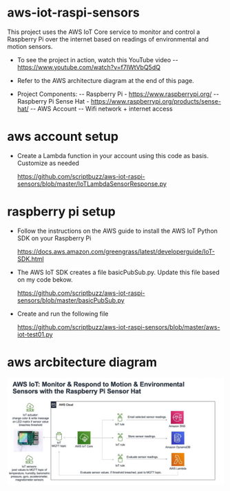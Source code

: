 # aws-iot-raspi-sensors

  This project uses the AWS IoT Core service to monitor and control a Raspberry Pi over the internet based on readings of environmental and motion sensors. 

- To see the project in action, watch this YouTube video
-- https://www.youtube.com/watch?v=f7IWtVbQ5dQ

- Refer to the AWS architecture diagram at the end of this page. 

-  Project Components:
   -- Raspberry Pi - https://www.raspberrypi.org/
   -- Raspberry Pi Sense Hat - https://www.raspberrypi.org/products/sense-hat/
   -- AWS Account
   -- Wifi network + internet access

# aws account setup

- Create a Lambda function in your account using this code as basis. Customize as needed

  https://github.com/scriptbuzz/aws-iot-raspi-sensors/blob/master/IoTLambdaSensorResponse.py

# raspberry pi setup

- Follow the instructions on the AWS guide to install the AWS IoT Python SDK on your Raspberry Pi

  https://docs.aws.amazon.com/greengrass/latest/developerguide/IoT-SDK.html


- The AWS IoT SDK creates a file basicPubSub.py. Update this file based on my code bekow.

  https://github.com/scriptbuzz/aws-iot-raspi-sensors/blob/master/basicPubSub.py

- Create and run the following file

  https://github.com/scriptbuzz/aws-iot-raspi-sensors/blob/master/aws-iot-test01.py

# aws arcbitecture diagram 
  ![GitHub Logo](mbx-aws-iot-raspi-sensors.jpg)
